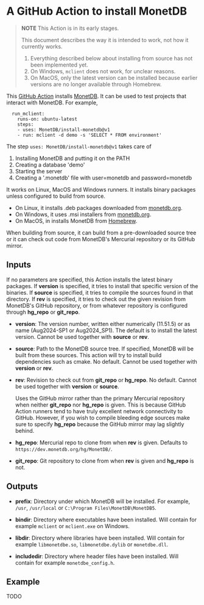 A GitHub Action to install MonetDB
==================================

> **NOTE** This Action is in its early stages.
>
> This document describes the way it is intended to work, not how it currently
> works.
>
> 1. Everything described below about installing from source has not been
>    implemented yet.
> 2. On Windows, `mclient` does not work, for unclear reasons.
> 3. On MacOS, only the latest version can be installed because earlier versions
>    are no longer available through Homebrew.


This [GitHub Action] installs [MonetDB].
It can be used to test projects that interact with MonetDB.
For example,

```
  run_mclient:
    runs-on: ubuntu-latest
    steps:
    - uses: MonetDB/install-monetdb@v1
    - run: mclient -d demo -s 'SELECT * FROM environment'
```

The step `uses: MonetDB/install-monetdb@v1` takes care of
1. Installing MonetDB and putting it on the PATH
2. Creating a database 'demo'
3. Starting the server
4. Creating a '.monetdb' file with user=monetdb and password=monetdb

It works on Linux, MacOS and Windows runners. It installs binary packages unless
configured to build from source.
* On Linux, it installs .deb packages downloaded from [monetdb.org][MonetDB].
* On Windows, it uses .msi installers from [monetdb.org][MonetDB].
* On MacOS, in installs MonetDB from [Homebrew].

When building from source, it can build from a pre-downloaded source tree or it
can check out code from MonetDB's Mercurial repository or its GitHub mirror.


Inputs
------

If no parameters are specified, this Action installs the latest binary packages.
If **version** is specified, it tries to install that specific version of the
binaries. If **source** is specified, it tries to compile the sources found in
that directory. If **rev** is specified, it tries to check out the given
revision from MonetDB's GitHub repository, or from whatever repository is
configured through **hg_repo** or **git_repo**.

* **version**: The version number, written either numerically (11.51.5) or as
  name (Aug2024-SP1 or Aug2024_SP1). The default is to install the latest
  version. Cannot be used together with **source** or **rev**.

* **source**: Path to the MonetDB source tree. If specified, MonetDB will be
  built from these sources. This action will try to install build dependencies
  such as cmake. No default.  Cannot be used together with **version** or **rev**.

* **rev**: Revision to check out from **git_repo** or **hg_repo**. No default.
  Cannot be used together with **version** or **source**.

  Uses the GitHub mirror rather than the primary Mercurial repository when
  neither **git_repo** nor **hg_repo** is given. This is because GitHub Action
  runners tend to have truly excellent network connectivity to GitHub. However,
  if you wish to compile bleeding edge sources make sure to specify **hg_repo**
  because the GitHub mirror may lag slightly behind.

* **hg_repo**: Mercurial repo to clone from when **rev** is given.
  Defaults to `https://dev.monetdb.org/hg/MonetDB/`.

* **git_repo**: Git repository to clone from when **rev** is given
  and **hg_repo** is not.


Outputs
-------

* **prefix**: Directory under which MonetDB will be installed.
  For example, `/usr`, `/usr/local` or `C:\Program Files\MonetDB\MonetDB5`.

* **bindir**: Directory where executables have been installed. Will contain for
  example `mclient` or `mclient.exe` on Windows.

* **libdir**: Directory where libraries have been installed. Will contain for
  example `libmonetdbe.so`, `libmonetdbe.dylib` or `monetdbe.dll`.

* **includedir**: Directory where header files have been installed. Will contain
  for example `monetdbe_config.h`.


Example
-------

TODO



[MonetDB]: https://monetdb.org/
[GitHub Action]: https://github.com/features/actions
[Homebrew]: https://brew.sh/